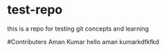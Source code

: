 # test-repo
this is a repo for testing git concepts and learning

#Contributers
Aman Kumar
hello aman kumarkdfkfkd
